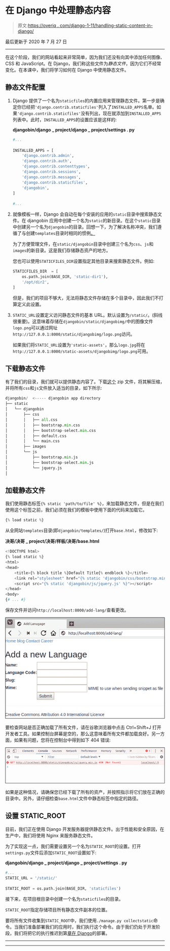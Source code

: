 # 在 Django 中处理静态内容

> 原文:[https://overiq . com/django-1-11/handling-static-content-in-django/](https://overiq.com/django-1-11/handling-static-content-in-django/)

最后更新于 2020 年 7 月 27 日

* * *

在这个阶段，我们的网站看起来非常简单，因为我们还没有向其中添加任何图像、CSS 和 JavaScript。在 Django，我们称这些文件为*静态文件*，因为它们不经常变化。在本课中，我们将学习如何在 Django 中使用静态文件。

## 静态文件配置

1.  Django 提供了一个名为`staticfiles`的内置应用来管理静态文件。第一步是确定你已经把`'django.contrib.staticfiles'`列入了`INSTALLED_APPS`名单。如果`'django.contrib.staticfiles'`没有列出，现在就添加到`INSTALLED_APPS`列表中。此时，`INSTALLED_APPS`的设置应该是这样的:

    **djangobin/django _ project/django _ project/settings . py**

    ```py
    #...

    INSTALLED_APPS = [
        'django.contrib.admin',
        'django.contrib.auth',
        'django.contrib.contenttypes',
        'django.contrib.sessions',
        'django.contrib.messages',
        'django.contrib.staticfiles',
        'djangobin',        
    ]

    #...

    ```

2.  就像模板一样，Django 会自动在每个安装的应用的`static`目录中搜索静态文件。在 djangobin 应用中创建一个名为`static`的新目录。在这个`static`目录中创建另一个名为`djangobin`的目录。回想一下，为了解决名称冲突，我们遵循了与创建`templates`目录时相同的惯例[。](/django-1-11/basics-of-django-templates/#where-to-store-django-templates)

    为了方便管理文件，在`static/djangobin`目录中创建三个名为`css`、`js`和`images`的新目录。这是我们存储静态资产的地方。

    您也可以使用`STATICFILES_DIR`设置指定其他目录来搜索静态文件。例如:

    ```py
    STATICFILES_DIR  = [
        os.path.join(BASE_DIR, 'static-dir1'),
        '/opt/dir2',
    ]

    ```

    但是，我们的项目不够大，无法将静态文件存储在多个目录中，因此我们不打算定义此设置。

3.  `STATIC_URL`设置定义访问静态文件的基本 URL。默认设置为`/static/`。(斜线很重要)。这意味着存储在`djangobin/static/djangobimg/`中的图像文件`logo.png`可以通过网址`http://127.0.0.1:8000/static/djangobimg/logo.png`访问。

    如果我们将`STATIC_URL`设置为`'static-assets'`，那么`logo.jpg`将在`http://127.0.0.1:8000/static-assets/djangobimg/logo.png`可用。

## 下载静态文件

有了我们的目录，我们就可以提供静态内容了。下载[这个](/media/uploads/2018/5/29/static-assets.tar.gz) zip 文件，将其解压缩，并将所有`css`和`js`文件放入适当的目录，如下所示:

```py
djangobin/  <----- djangobin app directory
├── static
│   └── djangobin
│       ├── css
│       │   ├── all.css
│       │   ├── bootstrap.min.css
│       │   ├── bootstrap-select.min.css
│       │   ├── default.css
│       │   └── main.css
│       ├── images
│       └── js
│           ├── bootstrap.min.js
│           ├── bootstrap-select.min.js
│           └── jquery.js
│

```

## 加载静态文件

我们使用静态标签`{% static 'path/to/file' %}`，来加载静态文件，但是在我们使用这个标签之前，我们必须在我们的模板中使用下面的代码来加载它。

```py
{% load static %}

```

从全网站`templates`目录(即`djangobin/templates/`)打开`base.html`，修改如下:

**决哥/决哥 _ project/决哥/样板/决哥/base.html**

```py
<!DOCTYPE html>
{% load static %}
<html>
<head>
    <title>{% block title %}Default Title{% endblock %}</title>
    <link rel="stylesheet" href="{% static 'djangobin/css/bootstrap.min.css' %}">
    <script src="{% static 'djangobin/js/jquery.js' %}"></script>
</head>
<body>
{# ... #}

```

保存文件并访问`http://localhost:8000/add-lang/`查看更改。

![](img/caa9a83a29a146da6caa9a2fbff7c6f3.png)

要检查网站是否正确加载了所有文件，请在谷歌浏览器中点击 Ctrl+Shift+J 打开开发者工具。如果控制台屏幕是空的，那么这意味着所有文件都加载良好。另一方面，如果有问题，您将在控制台中得到如下 404 错误:

![](img/7ac6f17f583fb90efe0557fefc4ab1c9.png)

如果是这种情况，请确保您已经下载了所有的资产，并按照指示将它们放在正确的目录中。另外，请仔细检查`base.html`文件中静态标签中指定的路径。

## 设置 STATIC_ROOT

目前，我们正在使用 Django 开发服务器提供静态文件。出于性能和安全原因，在生产中，我们将使用 Nginx 来服务静态文件。

为了实现这一点，我们需要设置另一个名为`STATIC_ROOT`的设置。打开`settings.py`文件后添加`STATIC_ROOT`设置如下:

**djangobin/django _ project/django _ project/settings . py**

```py
#...
STATIC_URL = '/static/'

STATIC_ROOT = os.path.join(BASE_DIR, 'staticfiles')

```

接下来，在项目根目录中创建一个名为`staticfiles`的目录。

`STATIC_ROOT`指定存储项目所有静态文件副本的位置。

要将所有文件收集到`STATIC_ROOT`中，我们使用`./manage.py collectstatic`命令。当我们准备部署我们的应用时，我们执行这个命令。由于我们仍处于开发阶段，我们将把它的执行推迟到第[章在 Django](/django-1-11/deploying-django-project-to-digitalocean/)的部署。

* * *

* * *
